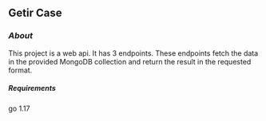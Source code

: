## Getir Case

### _About_

This project is a web api. It has 3 endpoints.
These endpoints fetch the data in the provided MongoDB collection and return the result in the requested format.

##### _Requirements_

go 1.17

